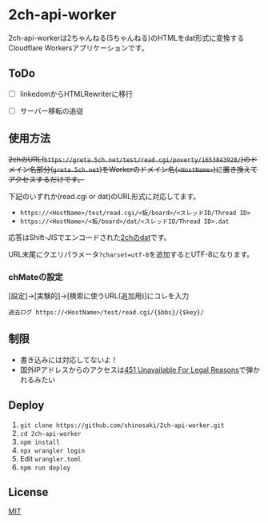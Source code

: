 # 2ch-api-worker

<!-- [![Deploy to Cloudflare Workers](https://deploy.workers.cloudflare.com/button)](https://deploy.workers.cloudflare.com/?url=https://github.com/shinosaki/2ch-api-worker) -->

2ch-api-workerは2ちゃんねる(5ちゃんねる)のHTMLをdat形式に変換するCloudflare Workersアプリケーションです。

## ToDo
- [ ] linkedomからHTMLRewriterに移行
<!-- - [ ] read.cgi ver 05系に対応 -->
- [ ] サーバー移転の追従  
  <!-- 例えば`https://5ch.net/poverty/1633076823/`にアクセスした場合`https://leia.5ch.net/test/read.cgi/poverty/1633076823/`ではなく`https://greta.5ch.net/test/read.cgi/poverty/1633076823/`にリダイレクトされて「datが存在しません。削除されたかURL間違ってますよ。」と返ってくる。 -->

## 使用方法
~~2chのURL(`https://greta.5ch.net/test/read.cgi/poverty/1653843928/`)のドメイン名部分(`greta.5ch.net`)をWorkerのドメイン名(`<HostName>`)に置き換えてアクセスするだけです。~~  

下記のいずれか(read.cgi or dat)のURL形式に対応してます。

- `https://<HostName>/test/read.cgi/<板/board>/<スレッドID/Thread ID>`
- `https://<HostName>/<板/board>/dat/<スレッドID/Thread ID>.dat`

応答はShift-JISでエンコードされた[2chのdat](https://info.5ch.net/index.php/Monazilla/develop/dat)です。  

URL末尾にクエリパラメータ`?charset=utf-8`を追加するとUTF-8になります。

### chMateの設定
[設定]→[実験的]→[検索に使うURL(追加用)]にコレを入力  
```
過去ログ https://<HostName>/test/read.cgi/{$bbs}/{$key}/
```

## 制限
- 書き込みには対応してないよ！
- 国外IPアドレスからのアクセスは[451 Unavailable For Legal Reasons](https://ja.wikipedia.org/wiki/HTTP_451)で弾かれるみたい

## Deploy
<!-- [Deploy Button](https://deploy.workers.cloudflare.com/?url=https://github.com/shinosaki/2ch-api-worker) or -->

1. `git clone https://github.com/shinosaki/2ch-api-worker.git`
2. `cd 2ch-api-worker`
3. `npm install`
4. `npx wrangler login`
5. Edit `wrangler.toml`
6. `npm run deploy`

## License
[MIT](https://raw.githubusercontent.com/shinosaki/2ch-api-worker/main/LICENSE)
